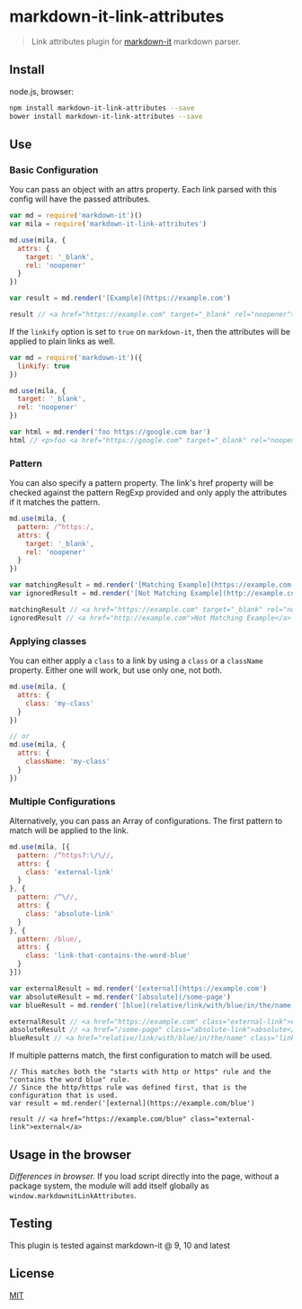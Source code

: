 # markdown-it-link-attributes

> Link attributes plugin for [markdown-it](https://github.com/markdown-it/markdown-it) markdown parser.

## Install

node.js, browser:

```bash
npm install markdown-it-link-attributes --save
bower install markdown-it-link-attributes --save
```

## Use

### Basic Configuration

You can pass an object with an attrs property. Each link parsed with this config will have the passed attributes.

```js
var md = require('markdown-it')()
var mila = require('markdown-it-link-attributes')

md.use(mila, {
  attrs: {
    target: '_blank',
    rel: 'noopener'
  }
})

var result = md.render('[Example](https://example.com')

result // <a href="https://example.com" target="_blank" rel="noopener">Example</a>
```

If the `linkify` option is set to `true` on `markdown-it`, then the attributes will be applied to plain links as well.

```js
var md = require('markdown-it')({
  linkify: true
})

md.use(mila, {
  target: '_blank',
  rel: 'noopener'
})

var html = md.render('foo https://google.com bar')
html // <p>foo <a href="https://google.com" target="_blank" rel="noopener">https://google.com</a> bar</p>
```

### Pattern

You can also specify a pattern property. The link's href property will be checked against the pattern RegExp provided and only apply the attributes if it matches the pattern.

```js
md.use(mila, {
  pattern: /^https:/,
  attrs: {
    target: '_blank',
    rel: 'noopener'
  }
})

var matchingResult = md.render('[Matching Example](https://example.com')
var ignoredResult = md.render('[Not Matching Example](http://example.com')

matchingResult // <a href="https://example.com" target="_blank" rel="noopener">Matching Example</a>
ignoredResult // <a href="http://example.com">Not Matching Example</a>
```

### Applying classes

You can either apply a `class` to a link by using a `class` or a `className` property. Either one will work, but use only one, not both.

```js
md.use(mila, {
  attrs: {
    class: 'my-class'
  }
})

// or
md.use(mila, {
  attrs: {
    className: 'my-class'
  }
})
```

### Multiple Configurations

Alternatively, you can pass an Array of configurations. The first pattern to match will be applied to the link.

```js
md.use(mila, [{
  pattern: /^https?:\/\//,
  attrs: {
    class: 'external-link'
  }
}, {
  pattern: /^\//,
  attrs: {
    class: 'absolute-link'
  }
}, {
  pattern: /blue/,
  attrs: {
    class: 'link-that-contains-the-word-blue'
  }
}])

var externalResult = md.render('[external](https://example.com')
var absoluteResult = md.render('[absolute](/some-page')
var blueResult = md.render('[blue](relative/link/with/blue/in/the/name')

externalResult // <a href="https://example.com" class="external-link">external</a>
absoluteResult // <a href="/some-page" class="absolute-link">absolute</a>
blueResult // <a href="relative/link/with/blue/in/the/name" class="link-that-contains-the-word-blue">blue</a>
```

If multiple patterns match, the first configuration to match will be used.

```
// This matches both the "starts with http or https" rule and the "contains the word blue" rule.
// Since the http/https rule was defined first, that is the configuration that is used.
var result = md.render('[external](https://example.com/blue')

result // <a href="https://example.com/blue" class="external-link">external</a>
```

## Usage in the browser

_Differences in browser._ If you load script directly into the page, without a package system, the module will add itself globally as `window.markdownitLinkAttributes`.

## Testing

This plugin is tested against markdown-it @ 9, 10 and latest

## License

[MIT](https://github.com/markdown-it/markdown-it-footnote/blob/master/LICENSE)
